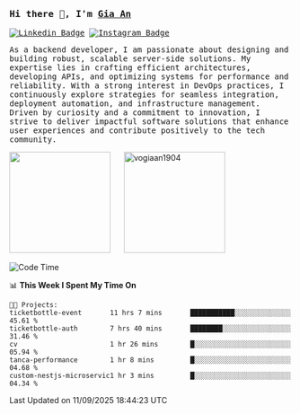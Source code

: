 ### <samp>Hi there 👋, I'm <a href="https://www.linkedin.com/in/vogiaan1904/" target="_blank">Gia An</a></samp>

<samp> [![Linkedin Badge](https://img.shields.io/badge/-LinkedIn-0e76a8?style=flat-square&logo=Linkedin&logoColor=white)](https://linkedin.com/in/vogiaan1904)
[![Instagram Badge](https://img.shields.io/badge/-Instagram-e4405f?style=flat-square&logo=Instagram&logoColor=white)](https://instagram.com/_.ja.ann_/) </samp> 

<samp>As a backend developer, I am passionate about designing and building robust, scalable server-side solutions. My expertise lies in crafting efficient architectures, developing APIs, and optimizing systems for performance and reliability. With a strong interest in DevOps practices, I continuously explore strategies for seamless integration, deployment automation, and infrastructure management. Driven by curiosity and a commitment to innovation, I strive to deliver impactful software solutions that enhance user experiences and contribute positively to the tech community.</samp>



<div>
  <img height="180em" src="https://github-readme-stats.vercel.app/api/top-langs/?username=vogiaan1904&show_icons=true&hide_border=true&layout=compact&langs_count=10&theme=transparent&include_orgs=true"/>
  &nbsp;&nbsp;&nbsp;&nbsp;
  <img height="180em" src="https://github-readme-stats.vercel.app/api?username=vogiaan1904&show_icons=true&hide_border=true&&count_private=true&include_all_commits=true&theme=transparent&locale=en" alt="vogiaan1904" />
</div>






<!--START_SECTION:waka-->
![Code Time](http://img.shields.io/badge/Code%20Time-1%2C427%20hrs%2025%20mins-blue)

📊 **This Week I Spent My Time On** 

```text
🐱‍💻 Projects: 
ticketbottle-event       11 hrs 7 mins       ███████████░░░░░░░░░░░░░░   45.61 % 
ticketbottle-auth        7 hrs 40 mins       ████████░░░░░░░░░░░░░░░░░   31.46 % 
cv                       1 hr 26 mins        █░░░░░░░░░░░░░░░░░░░░░░░░   05.94 % 
tanca-performance        1 hr 8 mins         █░░░░░░░░░░░░░░░░░░░░░░░░   04.68 % 
custom-nestjs-microservic1 hr 3 mins         █░░░░░░░░░░░░░░░░░░░░░░░░   04.34 % 
```


 Last Updated on 11/09/2025 18:44:23 UTC
<!--END_SECTION:waka-->
